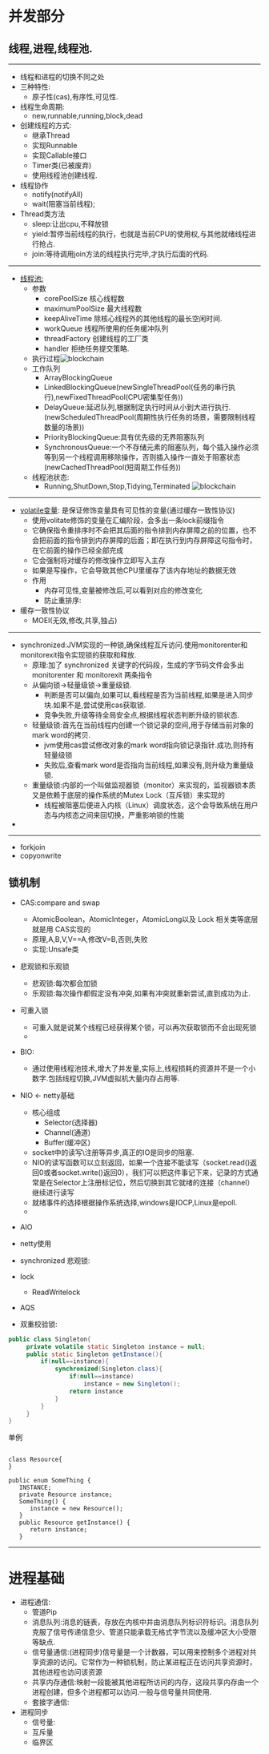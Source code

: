 # 并发部分
## 线程,进程,线程池.
---
   - 线程和进程的切换不同之处
   - 三种特性:
      - 原子性(cas),有序性,可见性.
   - 线程生命周期:
      - new,runnable,running,block,dead
   - 创建线程的方式:
      - 继承Thread
      - 实现Runnable
      - 实现Callable接口
      - Timer类(已被废弃)
      - 使用线程池创建线程.
   - 线程协作
      - notify(notifyAll)
      - wait(阻塞当前线程);
   - Thread类方法
      - sleep:让出cpu,不释放锁
      - yield:暂停当前线程的执行，也就是当前CPU的使用权,与其他就绪线程进行抢占.
      - join:等待调用join方法的线程执行完毕,才执行后面的代码.
---
   - [线程池:](https://juejin.cn/post/6844903889678893063)
      - 参数
         - corePoolSize 核心线程数
         - maximumPoolSize 最大线程数
         - keepAliveTime 除核心线程外的其他线程的最长空闲时间.
         - workQueue 线程所使用的任务缓冲队列
         - threadFactory 创建线程的工厂类
         - handler 拒绝任务提交策略.
      - 执行过程![blockchain](https://pic3.zhimg.com/v2-c23632eaad124bfa28de11c37e794736_r.jpg)
      - 工作队列
         - ArrayBlockingQueue
         - LinkedBlockingQueue(newSingleThreadPool(任务的串行执行),newFixedThreadPool(CPU密集型任务))
         - DelayQueue:延迟队列,根据制定执行时间从小到大进行执行.(newScheduledThreadPool(周期性执行任务的场景，需要限制线程数量的场景))
         - PriorityBlockingQueue:具有优先级的无界阻塞队列
         - SynchronousQueue:一个不存储元素的阻塞队列，每个插入操作必须等到另一个线程调用移除操作，否则插入操作一直处于阻塞状态(newCachedThreadPool(短周期工作任务))
      - 线程池状态:
         - Running,ShutDown,Stop,Tidying,Terminated
         ![blockchain](https://pic2.zhimg.com/v2-b5783bcc607e99e365c16f791c4dfedd_b.jpg)
---
   - [volatile变量](https://www.cnblogs.com/wangwudi/p/12303772.html): 是保证修饰变量具有可见性的变量(通过缓存一致性协议)
      - 使用volitate修饰的变量在汇编阶段，会多出一条lock前缀指令
      - 它确保指令重排序时不会把其后面的指令排到内存屏障之前的位置，也不会把前面的指令排到内存屏障的后面；即在执行到内存屏障这句指令时，在它前面的操作已经全部完成
      - 它会强制将对缓存的修改操作立即写入主存
      - 如果是写操作，它会导致其他CPU里缓存了该内存地址的数据无效
      - 作用
         - 内存可见性,变量被修改后,可以看到对应的修改变化
         - 防止重排序:
   - 缓存一致性协议
      - MOEI(无效,修改,共享,独占)
---
   - synchronized:JVM实现的一种锁,确保线程互斥访问.使用monitorenter和monitorexit指令实现锁的获取和释放.
      - 原理:加了 synchronized 关键字的代码段，生成的字节码文件会多出 monitorenter 和 monitorexit 两条指令
      - 从偏向锁->轻量级锁->重量级锁.
         - 判断是否可以偏向,如果可以,看线程是否为当前线程,如果是进入同步块.如果不是,尝试使用cas获取锁.
         - 竞争失败,升级等待全局安全点,根据线程状态判断升级的锁状态.
      - 轻量级锁:首先在当前线程内创建一个锁记录的空间,用于存储当前对象的mark word的拷贝.
         - jvm使用cas尝试修改对象的mark word指向锁记录指针.成功,则持有轻量级锁
         - 失败后,查看mark word是否指向当前线程,如果没有,则升级为重量级锁.
      - 重量级锁:内部的一个叫做监视器锁（monitor）来实现的，监视器锁本质又是依赖于底层的操作系统的Mutex Lock（互斥锁）来实现的
         -  线程被阻塞后便进入内核（Linux）调度状态，这个会导致系统在用户态与内核态之间来回切换，严重影响锁的性能
   - 
---
   - forkjoin
   - copyonwrite
## 锁机制
   - CAS:compare and swap
      - AtomicBoolean，AtomicInteger，AtomicLong以及 Lock 相关类等底层就是用 CAS实现的
      - 原理,A,B,V,V==A,修改V=B,否则,失败
      - 实现:Unsafe类
   - 悲观锁和乐观锁
      - 悲观锁:每次都会加锁
      - 乐观锁:每次操作都假定没有冲突,如果有冲突就重新尝试,直到成功为止.
   - 可重入锁   
      - 可重入就是说某个线程已经获得某个锁，可以再次获取锁而不会出现死锁
      - 
   - BIO:
      - 通过使用线程池技术,增大了并发量,实际上,线程损耗的资源并不是一个小数字.包括线程切换,JVM虚拟机大量内存占用等.
   - NIO <- netty基础
      - 核心组成
         - Selector(选择器)
         - Channel(通道)
         - Buffer(缓冲区)
      - socket中的读写\注册等异步,真正的IO是同步的阻塞.
      - NIO的读写函数可以立刻返回，如果一个连接不能读写（socket.read()返回0或者socket.write()返回0），我们可以把这件事记下来，记录的方式通常是在Selector上注册标记位，然后切换到其它就绪的连接（channel）继续进行读写
      - 就绪事件的选择根据操作系统选择,windows是IOCP,Linux是epoll.
      - 
   - AIO
   - netty使用
   - synchronized 悲观锁:
   - lock 
      - ReadWritelock
  
   - AQS
   - 双重校验锁:
   ``` java
   public class Singleton{
        private volatile static Singleton instance = null;   
        public static Singleton getInstance(){
            if(null==instance){
                synchronized(Singleton.class){
                    if(null==instance)
                        instance = new Singleton();
                    return instance
                }
            }
        }
   }
   ```
   单例
   ```
      
   class Resource{
   }
   
   public enum SomeThing {
      INSTANCE;
      private Resource instance;
      SomeThing() {
         instance = new Resource();
      }
      public Resource getInstance() {
         return instance;
      }

   ```
---
# 进程基础
   - 进程通信:
      - 管道Pip
      - 消息队列:消息的链表，存放在内核中并由消息队列标识符标识。消息队列克服了信号传递信息少、管道只能承载无格式字节流以及缓冲区大小受限等缺点.
      - 信号量通信:(进程同步)信号量是一个计数器，可以用来控制多个进程对共享资源的访问。它常作为一种锁机制，防止某进程正在访问共享资源时，其他进程也访问该资源
      - 共享内存通信:映射一段能被其他进程所访问的内存，这段共享内存由一个进程创建，但多个进程都可以访问.一般与信号量共同使用.
      - 套接字通信:
   - 进程同步
      - 信号量:
      - 互斥量
      - 临界区